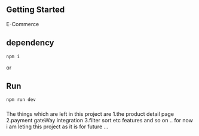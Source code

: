 ## Getting Started 
E-Commerce
## dependency
```
npm i
```
or

## Run

```
npm run dev
```

###
The things which are left in this project are 
1.the product detail page 
2.payment gateWay integration
3.filter sort etc features 
and so on ..
for  now i am leting this project as it is for future ...

